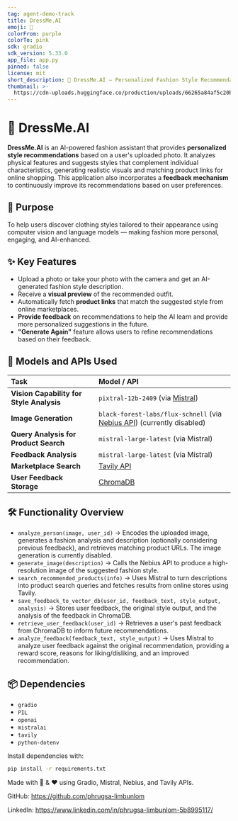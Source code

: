 ```yaml
---
tag: agent-demo-track
title: DressMe.AI
emoji: 👗
colorFrom: purple
colorTo: pink
sdk: gradio
sdk_version: 5.33.0
app_file: app.py
pinned: false
license: mit
short_description: 👗 DressMe.AI — Personalized Fashion Style Recommendations
thumbnail: >-
  https://cdn-uploads.huggingface.co/production/uploads/66265a84af5c20bdffef0120/y6FywE76xt5_n4vWEf_7K.jpeg
---
```

# 👗 DressMe.AI

**DressMe.AI** is an AI-powered fashion assistant that provides **personalized style recommendations** based on a user's uploaded photo. It analyzes physical features and suggests styles that complement individual characteristics, generating realistic visuals and matching product links for online shopping. This application also incorporates a **feedback mechanism** to continuously improve its recommendations based on user preferences.

## 🚀 Purpose

To help users discover clothing styles tailored to their appearance using computer vision and language models — making fashion more personal, engaging, and AI-enhanced.

## ✨ Key Features

-   Upload a photo or take your photo with the camera and get an AI-generated fashion style description.
-   Receive a **visual preview** of the recommended outfit.
-   Automatically fetch **product links** that match the suggested style from online marketplaces.
-   **Provide feedback** on recommendations to help the AI learn and provide more personalized suggestions in the future.
-   **"Generate Again"** feature allows users to refine recommendations based on their feedback.

## 🧠 Models and APIs Used

| Task                              | Model / API                                                                      |
| :-------------------------------- |:---------------------------------------------------------------------------------|
| **Vision Capability for Style Analysis** | `pixtral-12b-2409` (via [Mistral](https://mistral.ai))                           |
| **Image Generation** | `black-forest-labs/flux-schnell` (via [Nebius API](https://nebius.com/)) (currently disabled) |
| **Query Analysis for Product Search** | `mistral-large-latest` (via Mistral)                                             |
| **Feedback Analysis** | `mistral-large-latest` (via Mistral) |
| **Marketplace Search** | [Tavily API](https://www.tavily.com/)                                            |
| **User Feedback Storage** | [ChromaDB](https://www.trychroma.com/)                                           |

## 🛠️ Functionality Overview

-   `analyze_person(image, user_id)`
    → Encodes the uploaded image, generates a fashion analysis and description (optionally considering previous feedback), and retrieves matching product URLs. The image generation is currently disabled.
-   `generate_image(description)`
    → Calls the Nebius API to produce a high-resolution image of the suggested fashion style.
-   `search_recommended_products(info)`
    → Uses Mistral to turn descriptions into product search queries and fetches results from online stores using Tavily.
-   `save_feedback_to_vector_db(user_id, feedback_text, style_output, analysis)`
    → Stores user feedback, the original style output, and the analysis of the feedback in ChromaDB.
-   `retrieve_user_feedback(user_id)`
    → Retrieves a user's past feedback from ChromaDB to inform future recommendations.
-   `analyze_feedback(feedback_text, style_output)`
    → Uses Mistral to analyze user feedback against the original recommendation, providing a reward score, reasons for liking/disliking, and an improved recommendation.

## 📦 Dependencies

- `gradio`
- `PIL`
- `openai`
- `mistralai`
- `tavily`
- `python-dotenv`

Install dependencies with:

```bash
pip install -r requirements.txt
``` 

Made with 🧠 & ❤️ using Gradio, Mistral, Nebius, and Tavily APIs.

GitHub: https://github.com/phrugsa-limbunlom

Linkedln: https://www.linkedin.com/in/phrugsa-limbunlom-5b8995117/